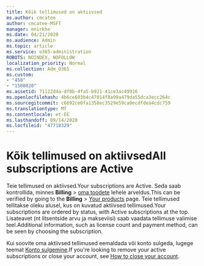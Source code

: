 ```yaml
---
title: Kõik tellimused on aktiivsed
ms.author: cmcatee
author: cmcatee-MSFT
manager: mnirkhe
ms.date: 04/21/2020
ms.audience: Admin
ms.topic: article
ms.service: o365-administration
ROBOTS: NOINDEX, NOFOLLOW
localization_priority: Normal
ms.collection: Adm_O365
ms.custom:
- "458"
- "1500020"
ms.assetid: 71122d4a-df0b-4fa5-b921-41ce3ac49916
ms.openlocfilehash: 4b6ce603b4c47014f8a99a479da55dca3ecc264c
ms.sourcegitcommit: c6692ce0fa1358ec3529e59ca0ecdfdea4cdc759
ms.translationtype: MT
ms.contentlocale: et-EE
ms.lasthandoff: 09/14/2020
ms.locfileid: "47718329"
---
```

# <a name="all-subscriptions-are-active"></a><span data-ttu-id="d5b54-102">Kõik tellimused on aktiivsed</span><span class="sxs-lookup"><span data-stu-id="d5b54-102">All subscriptions are Active</span></span>

<span data-ttu-id="d5b54-103">Teie tellimused on aktiivsed.</span><span class="sxs-lookup"><span data-stu-id="d5b54-103">Your subscriptions are Active.</span></span> <span data-ttu-id="d5b54-104">Seda saab kontrollida, minnes **Billing** \> [oma toodete](https://go.microsoft.com/fwlink/p/?linkid=842054) lehele arveldus.</span><span class="sxs-lookup"><span data-stu-id="d5b54-104">This can be verified by going to the **Billing** \> [Your products](https://go.microsoft.com/fwlink/p/?linkid=842054) page.</span></span> <span data-ttu-id="d5b54-105">Teie tellimused tellitakse oleku alusel, kus on kuvatud aktiivsed tellimused.</span><span class="sxs-lookup"><span data-stu-id="d5b54-105">Your subscriptions are ordered by status, with Active subscriptions at the top.</span></span> <span data-ttu-id="d5b54-106">Lisateavet (nt litsentside arvu ja makseviisi) saab vaadata tellimuse valimise teel.</span><span class="sxs-lookup"><span data-stu-id="d5b54-106">Additional information, such as license count and payment method, can be seen by choosing the subscription.</span></span>
  
<span data-ttu-id="d5b54-107">Kui soovite oma aktiivsed tellimused eemaldada või konto sulgeda, lugege teemat [Konto sulgemine](https://docs.microsoft.com/microsoft-365/commerce/close-your-account?view=o365-worldwide).</span><span class="sxs-lookup"><span data-stu-id="d5b54-107">If you're looking to remove your active subscriptions or close your account, see [How to close your account](https://docs.microsoft.com/microsoft-365/commerce/close-your-account?view=o365-worldwide).</span></span>
